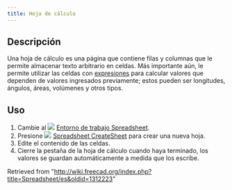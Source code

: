 ```yaml
---
title: Hoja de cálculo
---
```

## Descripción

Una hoja de cálculo es una página que contiene filas y columnas que le permite almacenar texto arbitrario en celdas. Más importante aún, le permite utilizar las celdas con [expresiones](/Expressions/es "Expressions/es") para calcular valores que dependen de valores ingresados ​​previamente; estos pueden ser longitudes, ángulos, áreas, volúmenes y otros tipos.

## Uso

1. Cambie al ![](/images/Workbench_Spreadsheet.svg) [Entorno de trabajo Spreadsheet](/Spreadsheet_Workbench/es "Spreadsheet Workbench/es").
2. Presione ![](/images/Spreadsheet_CreateSheet.svg) [Spreadsheet CreateSheet](/Spreadsheet_CreateSheet "Spreadsheet CreateSheet") para crear una nueva hoja.
3. Edite el contenido de las celdas.
4. Cierre la pestaña de la hoja de cálculo cuando haya terminado, los valores se guardan automáticamente a medida que los escribe.

Retrieved from "<http://wiki.freecad.org/index.php?title=Spreadsheet/es&oldid=1312223>"